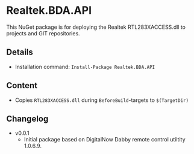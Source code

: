 Realtek.BDA.API
===

This NuGet package is for deploying the Realtek RTL283XACCESS.dll to projects and GIT repositories.

Details
---
  - Installation command: ``Install-Package Realtek.BDA.API``

Content
---
  - Copies ``RTL283XACCESS.dll`` during ``BeforeBuild``-targets to ``$(TargetDir)``

Changelog
---
  - v0.0.1
      - Initial package based on DigitalNow Dabby remote control utiltity 1.0.6.9.

[Realtek.BDA.API]:  http://realtek.com/